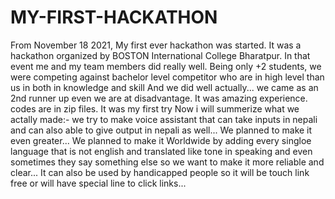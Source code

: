 # MY-FIRST-HACKATHON
From November 18 2021, My first ever hackathon was started. It was a hackathon organized by BOSTON International College Bharatpur. In that event me and my team members did really well. Being only +2 students, we were competing against bachelor level  competitor who are in high level than us in both in knowledge and skill And we did well actually... we came as an 2nd runner up even we are at disadvantage. It was amazing experience.  
codes are in zip files.
It was my first try
Now i will summerize what we actally made:- we try to make voice assistant that can take inputs in nepali and can also able to give output in  nepali as well... We planned to make it even greater... We planned to make it Worldwide by adding every singloe language that is not english and translated like tone in speaking and even sometimes they say something else so we want to make it more reliable and clear... 
It can also be used by handicapped people so it will be touch link free or will have special line to click links...

